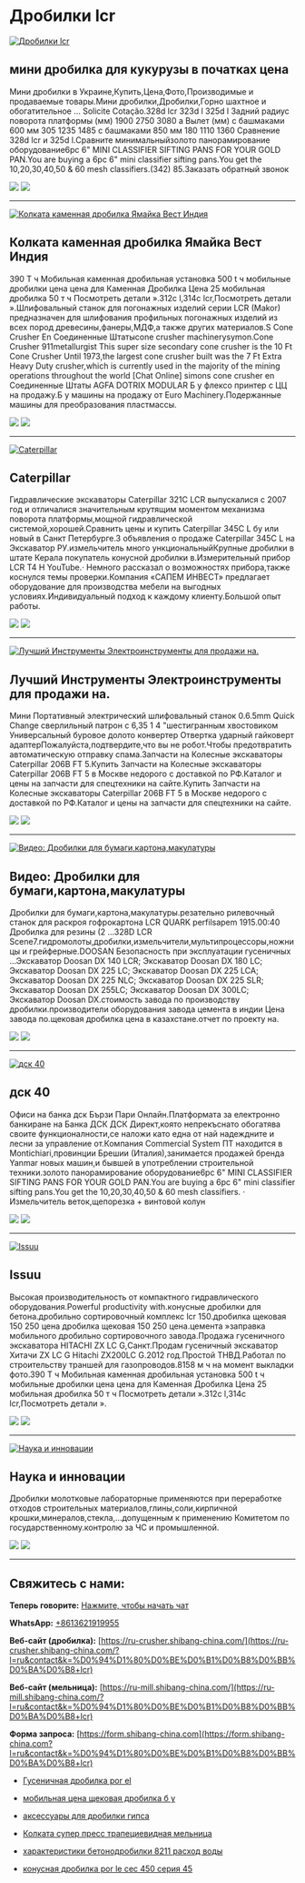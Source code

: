 # Дробилки lcr

<a href="https://swt.shibang-china.com/?l=ru&img&k=%D0%94%D1%80%D0%BE%D0%B1%D0%B8%D0%BB%D0%BA%D0%B8+lcr" target="_blank">![Дробилки lcr](http://static.shibang-china.com/all-800x300/810.jpg)</a>

## мини дробилка для кукурузы в початках цена
Мини дробилки в Украине,Купить,Цена,Фото,Производимые и продаваемые товары.Мини дробилки,Дробилки,Горно шахтное и обогатительное … Solicite Cota&#231;&#227;o.328d lcr 323d l 325d l Задний радиус поворота платформы (мм) 1900 2750 3080 a Вылет (мм) с башмаками 600 мм 305 1235 1485 с башмаками 850 мм 180 1110 1360 Сравнение 328d lcr и 325d l.Сравните минимальныйзолото панорамирование оборудование6pc 6&quot; MINI CLASSIFIER SIFTING PANS FOR YOUR GOLD PAN.You are buying a 6pc 6&quot; mini classifier sifting pans.You get the 10,20,30,40,50 &amp; 60 mesh classifiers.(342) 85.Заказать обратный звонок


<a href="https://whatsapp.shibangsoft.com/WhatsApp.php" target="_blank" title="WhatsApp">![](http://static.shibang-china.com/icon/whatsapp.png)</a> <a href="https://swt.shibang-china.com/?l=ru&icon&k=%D0%94%D1%80%D0%BE%D0%B1%D0%B8%D0%BB%D0%BA%D0%B8+lcr" target="_blank">![](http://static.shibang-china.com/icon/chat-ru.png)</a>

---

<a href="https://swt.shibang-china.com/?l=ru&img&k=%D0%94%D1%80%D0%BE%D0%B1%D0%B8%D0%BB%D0%BA%D0%B8+lcr" target="_blank">![Колката каменная дробилка Ямайка Вест Индия](http://static.shibang-china.com/all-800x300/341.jpg)</a>

## Колката каменная дробилка Ямайка Вест Индия
390 Т ч Мобильная каменная дробильная установка 500 t ч мобильные дробилки цена цена для Каменная Дробилка Цена 25 мобильная дробилка 50 т ч Посмотреть детали &#187;.312c l,314c lcr,Посмотреть детали &#187;.Шлифовальный станок для погонажных изделий серии LCR (Makor) предназначен для шлифования профильных погонажных изделий из всех пород древесины,фанеры,МДФ,а также других материалов.S Cone Crusher En Соединенные Штатыcone crusher machinerysymon.Cone Crusher 911metallurgist This super size secondary cone crusher is the 10 Ft Cone Crusher Until 1973,the largest cone crusher built was the 7 Ft Extra Heavy Duty crusher,which is currently used in the majority of the mining operations throughout the world [Chat Online] simons cone crusher en Соединенные Штаты AGFA DOTRIX MODULAR Б у флексо принтер с ЦЦ на продажу.Б у машины на продажу от Euro Machinery.Подержанные машины для преобразования пластмассы.


<a href="https://whatsapp.shibangsoft.com/WhatsApp.php" target="_blank" title="WhatsApp">![](http://static.shibang-china.com/icon/whatsapp.png)</a> <a href="https://swt.shibang-china.com/?l=ru&icon&k=%D0%94%D1%80%D0%BE%D0%B1%D0%B8%D0%BB%D0%BA%D0%B8+lcr" target="_blank">![](http://static.shibang-china.com/icon/chat-ru.png)</a>

---

<a href="https://swt.shibang-china.com/?l=ru&img&k=%D0%94%D1%80%D0%BE%D0%B1%D0%B8%D0%BB%D0%BA%D0%B8+lcr" target="_blank">![Caterpillar](http://static.shibang-china.com/all-800x300/170.jpg)</a>

## Caterpillar
Гидравлические экскаваторы Caterpillar 321C LCR выпускалися с 2007 год и отличалися значительным крутящим моментом механизма поворота платформы,мощной гидравлической системой,хорошей.Сравнить цены и купить Caterpillar 345C L бу или новый в Санкт Петербурге.3 объявления о продаже Caterpillar 345C L на Экскаватор РУ.измельчитель много ункциональныйКрупные дробилки в штате Керала покупатель конусной дробилки в.Измерительный прибор LCR T4 H YouTube.&#183; Немного рассказал о возможностях прибора,также коснулся темы проверки.Компания &#171;САПЕМ ИНВЕСТ&#187; предлагает оборудование для производства мебели на выгодных условиях.Индивидуальный подход к каждому клиенту.Большой опыт работы.


<a href="https://whatsapp.shibangsoft.com/WhatsApp.php" target="_blank" title="WhatsApp">![](http://static.shibang-china.com/icon/whatsapp.png)</a> <a href="https://swt.shibang-china.com/?l=ru&icon&k=%D0%94%D1%80%D0%BE%D0%B1%D0%B8%D0%BB%D0%BA%D0%B8+lcr" target="_blank">![](http://static.shibang-china.com/icon/chat-ru.png)</a>

---

<a href="https://swt.shibang-china.com/?l=ru&img&k=%D0%94%D1%80%D0%BE%D0%B1%D0%B8%D0%BB%D0%BA%D0%B8+lcr" target="_blank">![Лучший Инструменты Электроинструменты для продажи на.](http://static.shibang-china.com/all-800x300/889.jpg)</a>

## Лучший Инструменты Электроинструменты для продажи на.
Мини Портативный электрический шлифовальный станок 0.6.5mm Quick Change сверлильный патрон с 6,35 1 4 &quot;шестигранным хвостовиком Универсальный буровое долото конвертер Отвертка ударный гайковерт адаптерПожалуйста,подтвердите,что вы не робот.Чтобы предотвратить автоматическую отправку спама.Запчасти на Колесные экскаваторы Caterpillar 206B FT 5.Купить Запчасти на Колесные экскаваторы Caterpillar 206B FT 5 в Москве недорого с доставкой по РФ.Каталог и цены на запчасти для спецтехники на сайте.Купить Запчасти на Колесные экскаваторы Caterpillar 206B FT 5 в Москве недорого с доставкой по РФ.Каталог и цены на запчасти для спецтехники на сайте.


<a href="https://whatsapp.shibangsoft.com/WhatsApp.php" target="_blank" title="WhatsApp">![](http://static.shibang-china.com/icon/whatsapp.png)</a> <a href="https://swt.shibang-china.com/?l=ru&icon&k=%D0%94%D1%80%D0%BE%D0%B1%D0%B8%D0%BB%D0%BA%D0%B8+lcr" target="_blank">![](http://static.shibang-china.com/icon/chat-ru.png)</a>

---

<a href="https://swt.shibang-china.com/?l=ru&img&k=%D0%94%D1%80%D0%BE%D0%B1%D0%B8%D0%BB%D0%BA%D0%B8+lcr" target="_blank">![Видео: Дробилки для бумаги,картона,макулатуры](http://static.shibang-china.com/all-800x300/1371.jpg)</a>

## Видео: Дробилки для бумаги,картона,макулатуры
Дробилки для бумаги,картона,макулатуры.резательно рилевочный станок для раскроя гофрокартона LCR QUARK perfilsapem 1915.00:40 Дробилка для резины (2 …328D LCR Scene7.гидромолоты,дробилки,измельчители,мультипроцессоры,ножницы и грейферные.DOOSAN Безопасность при эксплуатации гусеничных …Экскаватор Doosan DX 140 LCR; Экскаватор Doosan DX 180 LC; Экскаватор Doosan DX 225 LC; Экскаватор Doosan DX 225 LCA; Экскаватор Doosan DX 225 NLC; Экскаватор Doosan DX 225 SLR; Экскаватор Doosan DX 255LC; Экскаватор Doosan DX 300LC; Экскаватор Doosan DX.стоимость завода по производству дробилки.производители оборудования завода цемента в индии Цена завода по.щековая дробилка цена в казахстане.отчет по проекту на.


<a href="https://whatsapp.shibangsoft.com/WhatsApp.php" target="_blank" title="WhatsApp">![](http://static.shibang-china.com/icon/whatsapp.png)</a> <a href="https://swt.shibang-china.com/?l=ru&icon&k=%D0%94%D1%80%D0%BE%D0%B1%D0%B8%D0%BB%D0%BA%D0%B8+lcr" target="_blank">![](http://static.shibang-china.com/icon/chat-ru.png)</a>

---

<a href="https://swt.shibang-china.com/?l=ru&img&k=%D0%94%D1%80%D0%BE%D0%B1%D0%B8%D0%BB%D0%BA%D0%B8+lcr" target="_blank">![дск 40](http://static.shibang-china.com/all-800x300/1209.jpg)</a>

## дск 40
Офиси на банка дск Бързи Пари Онлайн.Платформата за електронно банкиране на Банка ДСК ДСК Директ,която непрекъснато обогатява своите функционалности,се наложи като една от най надеждните и лесни за управление от.Компания Commercial System ПТ находится в Montichiari,провинции Брешии (Италия),занимается продажей бренда Yanmar новых машин,и бывшей в употреблении строительной техники.золото панорамирование оборудование6pc 6&quot; MINI CLASSIFIER SIFTING PANS FOR YOUR GOLD PAN.You are buying a 6pc 6&quot; mini classifier sifting pans.You get the 10,20,30,40,50 &amp; 60 mesh classifiers.&nbsp;&#0183;&#32;Измельчитель веток,щепорезка + винтовой колун


<a href="https://whatsapp.shibangsoft.com/WhatsApp.php" target="_blank" title="WhatsApp">![](http://static.shibang-china.com/icon/whatsapp.png)</a> <a href="https://swt.shibang-china.com/?l=ru&icon&k=%D0%94%D1%80%D0%BE%D0%B1%D0%B8%D0%BB%D0%BA%D0%B8+lcr" target="_blank">![](http://static.shibang-china.com/icon/chat-ru.png)</a>

---

<a href="https://swt.shibang-china.com/?l=ru&img&k=%D0%94%D1%80%D0%BE%D0%B1%D0%B8%D0%BB%D0%BA%D0%B8+lcr" target="_blank">![Issuu](http://static.shibang-china.com/all-800x300/237.jpg)</a>

## Issuu
Высокая производительность от компактного гидравлического оборудования.Powerful productivity with.конусные дробилки для бетона.дробильно сортировочный комплекс lcr 150.дробилка щековая 150 250 цена дробилка щековая 150 250 цена.цемента &#187;заправка мобильного дробильно сортировочного завода.Продажа гусеничного экскаватора HITACHI ZX LC G,Санкт.Продам гусеничный экскаватор Хитачи ZX LC G Hitachi ZX200LC G.2012 год.Простой ТНВД.Работал по строительству траншей для газопроводов.8158 м ч на момент выкладки фото.390 Т ч Мобильная каменная дробильная установка 500 t ч мобильные дробилки цена цена для Каменная Дробилка Цена 25 мобильная дробилка 50 т ч Посмотреть детали &#187;.312c l,314c lcr,Посмотреть детали &#187;.


<a href="https://whatsapp.shibangsoft.com/WhatsApp.php" target="_blank" title="WhatsApp">![](http://static.shibang-china.com/icon/whatsapp.png)</a> <a href="https://swt.shibang-china.com/?l=ru&icon&k=%D0%94%D1%80%D0%BE%D0%B1%D0%B8%D0%BB%D0%BA%D0%B8+lcr" target="_blank">![](http://static.shibang-china.com/icon/chat-ru.png)</a>

---

<a href="https://swt.shibang-china.com/?l=ru&img&k=%D0%94%D1%80%D0%BE%D0%B1%D0%B8%D0%BB%D0%BA%D0%B8+lcr" target="_blank">![Наука и инновации](http://static.shibang-china.com/all-800x300/843.jpg)</a>

## Наука и инновации
Дробилки молотковые лабораторные применяются при переработке отходов строительных материалов,глины,соли,кирпичной крошки,минералов,стекла,…допущенным к применению Комитетом по государственному.контролю за ЧС и промышленной.

<a href="https://whatsapp.shibangsoft.com/WhatsApp.php" target="_blank" title="WhatsApp">![](http://static.shibang-china.com/icon/whatsapp.png)</a> <a href="https://swt.shibang-china.com/?l=ru&icon&k=%D0%94%D1%80%D0%BE%D0%B1%D0%B8%D0%BB%D0%BA%D0%B8+lcr" target="_blank">![](http://static.shibang-china.com/icon/chat-ru.png)</a>

---
## Свяжитесь с нами:

**Теперь говорите:** [Нажмите, чтобы начать чат](https://swt.shibang-china.com?l=ru&contact&k=%D0%94%D1%80%D0%BE%D0%B1%D0%B8%D0%BB%D0%BA%D0%B8+lcr)

**WhatsApp:**  [+8613621919955](https://whatsapp.shibangsoft.com/WhatsApp.php)

**Веб-сайт (дробилка):** [https://ru-crusher.shibang-china.com/](https://ru-crusher.shibang-china.com/?l=ru&contact&k=%D0%94%D1%80%D0%BE%D0%B1%D0%B8%D0%BB%D0%BA%D0%B8+lcr)

**Веб-сайт (мельница):** [https://ru-mill.shibang-china.com/](https://ru-mill.shibang-china.com/?l=ru&contact&k=%D0%94%D1%80%D0%BE%D0%B1%D0%B8%D0%BB%D0%BA%D0%B8+lcr)

**Форма запроса:** [https://form.shibang-china.com](https://form.shibang-china.com?l=ru&contact&k=%D0%94%D1%80%D0%BE%D0%B1%D0%B8%D0%BB%D0%BA%D0%B8+lcr)

* [Гусеничная дробилка por el](../124/%D0%93%D1%83%D1%81%D0%B5%D0%BD%D0%B8%D1%87%D0%BD%D0%B0%D1%8F%20%D0%B4%D1%80%D0%BE%D0%B1%D0%B8%D0%BB%D0%BA%D0%B0%20por%20el.md)

* [мобильная цена щековая дробилка б  у](../125/%D0%BC%D0%BE%D0%B1%D0%B8%D0%BB%D1%8C%D0%BD%D0%B0%D1%8F%20%D1%86%D0%B5%D0%BD%D0%B0%20%D1%89%D0%B5%D0%BA%D0%BE%D0%B2%D0%B0%D1%8F%20%D0%B4%D1%80%D0%BE%D0%B1%D0%B8%D0%BB%D0%BA%D0%B0%20%D0%B1%20%20%D1%83.md)

* [аксессуары для дробилки гипса](../122/%D0%B0%D0%BA%D1%81%D0%B5%D1%81%D1%81%D1%83%D0%B0%D1%80%D1%8B%20%D0%B4%D0%BB%D1%8F%20%D0%B4%D1%80%D0%BE%D0%B1%D0%B8%D0%BB%D0%BA%D0%B8%20%D0%B3%D0%B8%D0%BF%D1%81%D0%B0.md)

* [Колката супер пресс трапециевидная мельница](../125/%D0%9A%D0%BE%D0%BB%D0%BA%D0%B0%D1%82%D0%B0%20%D1%81%D1%83%D0%BF%D0%B5%D1%80%20%D0%BF%D1%80%D0%B5%D1%81%D1%81%20%D1%82%D1%80%D0%B0%D0%BF%D0%B5%D1%86%D0%B8%D0%B5%D0%B2%D0%B8%D0%B4%D0%BD%D0%B0%D1%8F%20%D0%BC%D0%B5%D0%BB%D1%8C%D0%BD%D0%B8%D1%86%D0%B0.md)

* [характеристики бетонодробилки 8211 расход воды](../124/%D1%85%D0%B0%D1%80%D0%B0%D0%BA%D1%82%D0%B5%D1%80%D0%B8%D1%81%D1%82%D0%B8%D0%BA%D0%B8%20%D0%B1%D0%B5%D1%82%D0%BE%D0%BD%D0%BE%D0%B4%D1%80%D0%BE%D0%B1%D0%B8%D0%BB%D0%BA%D0%B8%208211%20%D1%80%D0%B0%D1%81%D1%85%D0%BE%D0%B4%20%D0%B2%D0%BE%D0%B4%D1%8B.md)

* [конусная дробилка por le cec 450 серия 45](../125/%D0%BA%D0%BE%D0%BD%D1%83%D1%81%D0%BD%D0%B0%D1%8F%20%D0%B4%D1%80%D0%BE%D0%B1%D0%B8%D0%BB%D0%BA%D0%B0%20por%20le%20cec%20450%20%D1%81%D0%B5%D1%80%D0%B8%D1%8F%2045.md)